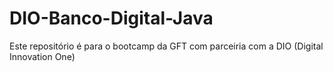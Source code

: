 # DIO-Banco-Digital-Java
Este repositório é para o bootcamp da GFT com parceiria com a DIO (Digital Innovation One)
